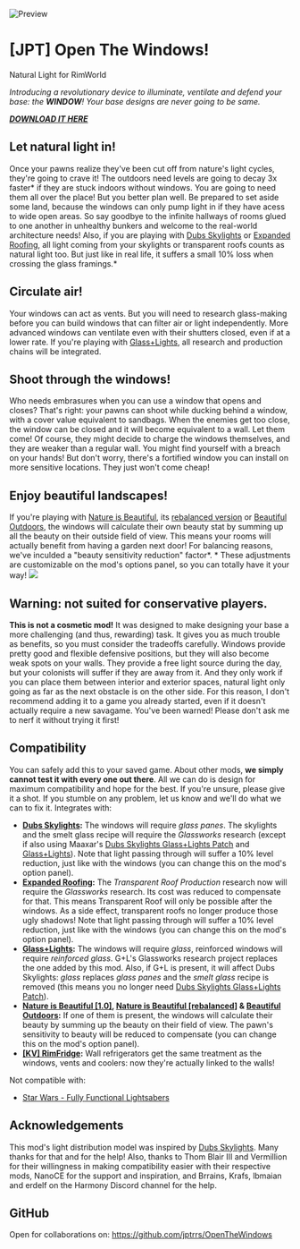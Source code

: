 ![Preview](https://github.com/jptrrs/OpenTheWindows/blob/master/About/Preview.png)

# [JPT] Open The Windows!
Natural Light for RimWorld

_Introducing a revolutionary device to illuminate, ventilate and defend your base: the **WINDOW**! Your base designs are never going to be same._

[***DOWNLOAD IT HERE***](https://github.com/jptrrs/OpenTheWindows/releases/latest)

## Let **natural light** in!

Once your pawns realize they've been cut off from nature's light cycles, they're going to crave it! The outdoors need levels are going to decay 3x faster* if they are stuck indoors without windows. You are going to need them all over the place! But you better plan well. Be prepared to set aside some land, because the windows can only pump light in if they have acess to wide open areas. So say goodbye to the infinite hallways of rooms glued to one another in unhealthy bunkers and welcome to the real-world architecture needs! Also, if you are playing with [Dubs Skylights](https://steamcommunity.com/sharedfiles/filedetails/?id=833899765) or [Expanded Roofing](https://steamcommunity.com/sharedfiles/filedetails/?id=1512478761), all light coming from your skylights or transparent roofs counts as natural light too. But just like in real life, it suffers a small 10% loss when crossing the glass framings.*

## Circulate **air**!

Your windows can act as vents. But you will need to research glass-making before you can build windows that can filter air or light independently. More advanced windows can ventilate even with their shutters closed, even if at a lower rate. If you're playing with [Glass+Lights](https://steamcommunity.com/sharedfiles/filedetails/?id=826153738), all research and production chains will be integrated.

## **Shoot** through the windows!

Who needs embrasures when you can use a window that opens and closes? That's right: your pawns can shoot while ducking behind a window, with a cover value equivalent to sandbags. When the enemies get too close, the window can be closed and it will become equivalent to a wall. Let them come! Of course, they might decide to charge the windows themselves, and they are weaker than a regular wall. You might find yourself with a breach on your hands! But don't worry, there's a fortified window you can install on more sensitive locations. They just won't come cheap!

## Enjoy **beautiful** landscapes!

If you're playing with [Nature is Beautiful](https://steamcommunity.com/sharedfiles/filedetails/?id=1530259312), its [rebalanced version](https://steamcommunity.com/sharedfiles/filedetails/?id=1551147619) or [Beautiful Outdoors](https://steamcommunity.com/sharedfiles/filedetails/?id=2011794898), the windows will calculate their own beauty stat by summing up all the beauty on their outside field of view. This means your rooms will actually benefit from having a garden next door! For balancing reasons, we've inculded a "beauty sensitivity reduction" factor*. * These adjustments are customizable on the mod's options panel, so you can totally have it your way! [![](https://i.imgur.com/EEgQ2Ss.png)](http://ko-fi.com/jptrrs)

## **Warning:** not suited for conservative players.

**This is not a cosmetic mod!** It was designed to make designing your base a more challenging (and thus, rewarding) task. It gives you as much trouble as benefits, so you must consider the tradeoffs carefully. Windows provide pretty good and flexible defensive positions, but they will also become weak spots on your walls. They provide a free light source during the day, but your colonists will suffer if they are away from it. And they only work if you can place them between interior and exterior spaces, natural light only going as far as the next obstacle is on the other side. For this reason, I don't recommend adding it to a game you already started, even if it doesn't actually require a new savagame. You've been warned! Please don't ask me to nerf it without trying it first!

## Compatibility

You can safely add this to your saved game. About other mods, **we simply cannot test it with every one out there**. All we can do is design for maximum compatibility and hope for the best. If you're unsure, please give it a shot. If you stumble on any problem, let us know and we'll do what we can to fix it. Integrates with:

*   **[Dubs Skylights](https://steamcommunity.com/sharedfiles/filedetails/?id=833899765):** The windows will require _glass panes_. The skylights and the smelt glass recipe will require the _Glassworks_ research (except if also using Maaxar's [Dubs Skylights Glass+Lights Patch](https://steamcommunity.com/sharedfiles/filedetails/?id=1610803364) and [Glass+Lights](https://steamcommunity.com/sharedfiles/filedetails/?id=826153738)). Note that light passing through will suffer a 10% level reduction, just like with the windows (you can change this on the mod's option panel).
*   **[Expanded Roofing](https://steamcommunity.com/sharedfiles/filedetails/?id=1512478761):** The _Transparent Roof Production_ research now will require the _Glassworks_ research. Its cost was reduced to compensate for that. This means Transparent Roof will only be possible after the windows. As a side effect, transparent roofs no longer produce those ugly shadows! Note that light passing through will suffer a 10% level reduction, just like with the windows (you can change this on the mod's option panel).
*   **[Glass+Lights](https://steamcommunity.com/sharedfiles/filedetails/?id=826153738):** The windows will require _glass_, reinforced windows will require _reinforced glass_. G+L's Glassworks research project replaces the one added by this mod. Also, if G+L is present, it will affect Dubs Skylights: _glass_ replaces _glass panes_ and the _smelt glass_ recipe is removed (this means you no longer need [Dubs Skylights Glass+Lights Patch](https://steamcommunity.com/sharedfiles/filedetails/?id=1610803364)).
*   **[Nature is Beautiful [1.0]](https://steamcommunity.com/sharedfiles/filedetails/?id=1530259312), [Nature is Beautiful [rebalanced]](https://steamcommunity.com/sharedfiles/filedetails/?id=1551147619) & [Beautiful Outdoors](https://steamcommunity.com/sharedfiles/filedetails/?id=2011794898):** If one of them is present, the windows will calculate their beauty by summing up the beauty on their field of view. The pawn's sensitivity to beauty will be reduced to compensate (you can change this on the mod's option panel).
*   **[[KV] RimFridge](https://steamcommunity.com/sharedfiles/filedetails/?id=1180721235):** Wall refrigerators get the same treatment as the windows, vents and coolers: now they're actually linked to the walls!

Not compatible with:

*   [Star Wars - Fully Functional Lightsabers](https://steamcommunity.com/sharedfiles/filedetails/?id=918200645)

## Acknowledgements

This mod's light distribution model was inspired by [Dubs Skylights](https://steamcommunity.com/sharedfiles/filedetails/?id=833899765). Many thanks for that and for the help! Also, thanks to Thom Blair III and Vermillion for their willingness in making compatibility easier with their respective mods, NanoCE for the support and inspiration, and Brrains, Krafs, lbmaian and erdelf on the Harmony Discord channel for the help.

## GitHub

Open for collaborations on: https://github.com/jptrrs/OpenTheWindows

